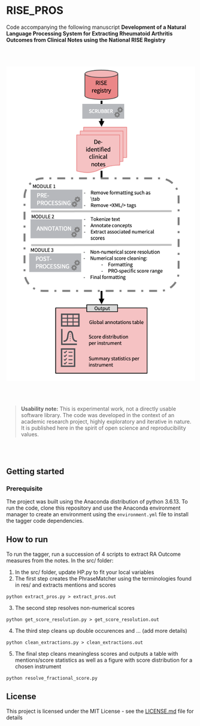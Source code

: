 # RISE_PROS

Code accompanying the following manuscript **Development of a Natural Language Processing System for Extracting Rheumatoid Arthritis Outcomes from Clinical Notes using the National RISE Registry**

<br /><br />

![Pipeline](figures/pipeline.png)

<br /><br />

> __Usability note:__ This is experimental work, not a directly usable software library.
The code was developed in the context of an academic research project, highly
exploratory and iterative in nature. It is published here in the spirit of
open science and reproducibility values.

<br /><br />

## Getting started


### Prerequisite

The project was built using the Anaconda distribution of python 3.6.13. To run the code, clone this repository and use the Anaconda environment manager to create an environment using the `environment.yml` file to install the tagger code dependencies.

## How to run
To run the tagger, run a succession of 4 scripts to extract RA Outcome measures from the notes. In the src/ folder:
1. In the src/ folder, update HP.py to fit your local variables
2. The first step creates the PhraseMatcher using the terminologies found in res/ and extracts mentions and scores
```
python extract_pros.py > extract_pros.out
```
3. The second step resolves non-numerical scores
```
python get_score_resolution.py > get_score_resolution.out
```
4. The third step cleans up double occurences and ... (add more details)
```
python clean_extractions.py > clean_extractions.out
```
5. The final step cleans meaningless scores and outputs a table with mentions/score statistics as well as a figure with score distribution for a chosen instrument
```
python resolve_fractional_score.py
```




## License

This project is licensed under the MIT License - see the [LICENSE.md](LICENSE.md) file for details
